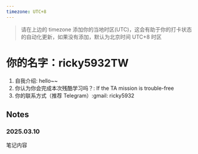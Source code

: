 ```yaml
---
timezone: UTC+8
---
```


> 请在上边的 timezone 添加你的当地时区(UTC)，这会有助于你的打卡状态的自动化更新，如果没有添加，默认为北京时间 UTC+8 时区


# 你的名字：ricky5932TW

1. 自我介绍: hello~~
2. 你认为你会完成本次残酷学习吗？: If the TA mission is trouble-free
3. 你的联系方式（推荐 Telegram）:gmail: ricky5932

## Notes

<!-- Content_START -->

### 2025.03.10

笔记内容



<!-- Content_END -->
